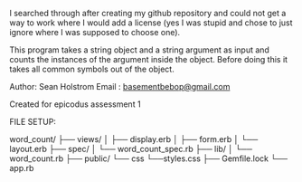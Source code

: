 I searched through after creating my github repository and could not get
a way to work where I would add a license (yes I was stupid and chose to
just ignore where I was supposed to choose one).

This program takes a string object and a string argument as input and
counts the instances of the argument inside the object. Before doing this
it takes all common symbols out of the object. 

Author: Sean Holstrom
Email : basementbebop@gmail.com

Created for epicodus assessment 1

FILE SETUP:

  word_count/
  ├── views/
  │   ├── display.erb
  │   ├── form.erb
  │   └── layout.erb
  ├── spec/
  │   └── word_count_spec.rb
  ├── lib/
  │   └── word_count.rb
  ├── public/
      └── css
          └──styles.css
  ├── Gemfile.lock
  └── app.rb
